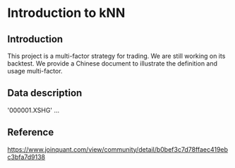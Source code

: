 # Introduction to kNN

## Introduction
This project is a multi-factor strategy for trading. We are still working on its backtest. We provide a Chinese document to illustrate the definition and usage multi-factor.

## Data description
'000001.XSHG'
…

## Reference
https://www.joinquant.com/view/community/detail/b0bef3c7d78ffaec419ebc3bfa7d9138